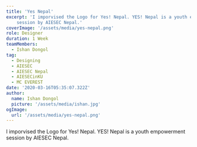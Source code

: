 ```yaml
---
title: 'Yes Nepal'
excerpt: 'I imporvised the Logo for Yes! Nepal. YES! Nepal is a youth empowerment
    session by AIESEC Nepal.'
coverImage: '/assets/media/yes-nepal.png'
role: Designer
duration: 1 Week
teamMembers:
  - Ishan Dongol
tag:
  - Designing
  - AIESEC
  - AIESEC Nepal
  - AIESECinKU
  - MC EVEREST
date: '2020-03-16T05:35:07.322Z'
author:
  name: Ishan Dongol
  picture: '/assets/media/ishan.jpg'
ogImage:
  url: '/assets/media/yes-nepal.png'
---
```


I imporvised the Logo for Yes! Nepal. YES! Nepal is a youth empowerment
    session by AIESEC Nepal.